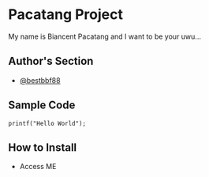 # Pacatang Project
 My name is Biancent Pacatang and I want to be your uwu...
## Author's Section
* [@bestbbf88](https://github.com/bestbbfp88)
## Sample Code
`printf("Hello World");`
## How to Install
* Access ME

